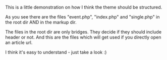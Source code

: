This is a little demonstration on how I think the theme should be structured.

As you see there are the files "event.php", "index.php" and "single.php" in the root dir AND in the markup dir.

The files in the root dir are only bridges. They decide if they should include header or not. And this are the files which will get used if you directly open an article url.

I think it's easy to understand - just take a look :)